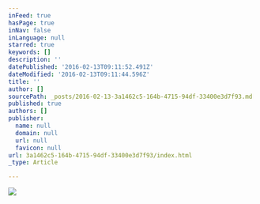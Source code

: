 ```yaml
---
inFeed: true
hasPage: true
inNav: false
inLanguage: null
starred: true
keywords: []
description: ''
datePublished: '2016-02-13T09:11:52.491Z'
dateModified: '2016-02-13T09:11:44.596Z'
title: ''
author: []
sourcePath: _posts/2016-02-13-3a1462c5-164b-4715-94df-33400e3d7f93.md
published: true
authors: []
publisher:
  name: null
  domain: null
  url: null
  favicon: null
url: 3a1462c5-164b-4715-94df-33400e3d7f93/index.html
_type: Article

---
```

![](https://the-grid-user-content.s3-us-west-2.amazonaws.com/372f92e5-2bd2-4f20-a7fb-f072d35e8b0f.png)